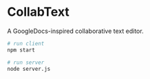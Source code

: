 # CollabText
A GoogleDocs-inspired collaborative text editor.

```sh
# run client
npm start

# run server
node server.js
```